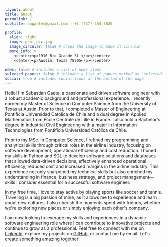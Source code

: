 ```yaml
---
layout: about
title: about
permalink: /
subtitle: swgaetem@gmail.com | +1 (737) 354-5620

profile:
  align: right
  image: prof_pic.jpg
  image_circular: false # crops the image to make it circular
  more_info: >
    <center><p>1910 Rio Grande St.</p></center>
    <center><p>Austin, Texas 78705</p></center>

news: false # includes a list of news items
selected_papers: false # includes a list of papers marked as "selected={true}"
social: true # includes social icons at the bottom of the page
---
```


Hello! I'm Sebastian Gaete, a passionate and driven software engineer with a robust academic background and professional experience. I recently earned my Master of Science in Computer Science from the University of Texas at Austin. Prior to that, I completed a Master of Engineering at Pontificia Universidad Católica de Chile and a dual degree in Applied Mathematics from École Centrale de Lille in France. I also hold a Bachelor's degree in Industrial Civil Engineering with a major in Information Technologies from Pontificia Universidad Católica de Chile.

Prior to my MSc. in Computer Science, I refined my programming and analytical skills through critical roles in the airline industry, focusing on software development, operational efficiency and cost reduction. I honed my skills in Python and SQL to develop software solutions and databases that allowed data-driven decisions, effectively enhanced operational efficiency, reduced cost and increased margins in the airline industry. This experience not only sharpened my technical skills but also enriched my understanding in finance, business strategy, and project management—skills I consider essential for a successful software engineer.

In my free time, I love to stay active by playing sports like soccer and tennis. Traveling is a big passion of mine, as it allows me to experience and learn about new cultures. I also cherish the moments spent with friends, whether we're exploring new places or simply enjoying each other's company.

I am now looking to leverage my skills and experiences in a dynamic software engineering role where I can contribute to innovative projects and continue to grow as a professional. Feel free to connect with me on [LinkedIn](https://linkedin.com/in/sebastianwgm), explore my projects on [GitHub](https://github.com/sebastianwgm), or contact me by email. Let's create something amazing together!
